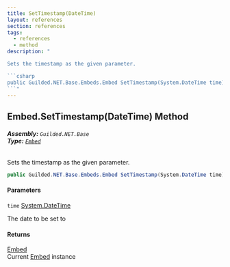 ```yaml
---
title: SetTimestamp(DateTime)
layout: references
section: references
tags:
  - references
  - method
description: "

Sets the timestamp as the given parameter.

```csharp
public Guilded.NET.Base.Embeds.Embed SetTimestamp(System.DateTime time);
```"
---
```


## Embed.SetTimestamp(DateTime) Method
###### **Assembly:** `Guilded.NET.Base`<br/>**Type:** [`Embed`](Embed 'Guilded.NET.Base.Embeds.Embed')

Sets the timestamp as the given parameter.

```csharp
public Guilded.NET.Base.Embeds.Embed SetTimestamp(System.DateTime time);
```
#### Parameters

<a name='Guilded.NET.Base.Embeds.Embed.SetTimestamp(System.DateTime).time'></a>

`time` [System.DateTime](https://docs.microsoft.com/en-us/dotnet/api/System.DateTime 'System.DateTime')

The date to be set to

#### Returns
[Embed](Embed 'Guilded.NET.Base.Embeds.Embed')  
Current [Embed](Embed 'Guilded.NET.Base.Embeds.Embed') instance